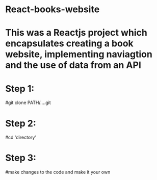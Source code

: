 # React-books-website

# This was a Reactjs project which encapsulates creating a book website, implementing naviagtion and the use of data from an API

# Step 1:
#git clone PATH/....git

# Step 2:
#cd 'directory'

# Step 3:
#make changes to the code and make it your own
